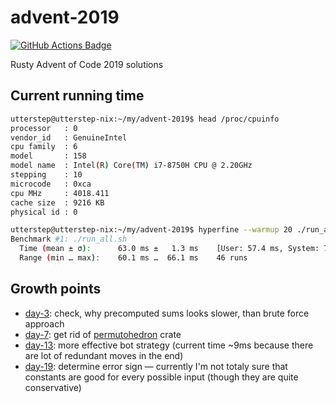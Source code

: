 # advent-2019

[![GitHub Actions Badge](https://github.com/utter-step/advent-2019/workflows/CI/badge.svg)](https://github.com/utter-step/advent-2019/actions?query=workflow%3ACI)

Rusty Advent of Code 2019 solutions

## Current running time

```bash
utterstep@utterstep-nix:~/my/advent-2019$ head /proc/cpuinfo
processor	: 0
vendor_id	: GenuineIntel
cpu family	: 6
model		: 158
model name	: Intel(R) Core(TM) i7-8750H CPU @ 2.20GHz
stepping	: 10
microcode	: 0xca
cpu MHz		: 4018.411
cache size	: 9216 KB
physical id	: 0

utterstep@utterstep-nix:~/my/advent-2019$ hyperfine --warmup 20 ./run_all.sh
Benchmark #1: ./run_all.sh
  Time (mean ± σ):      63.0 ms ±   1.3 ms    [User: 57.4 ms, System: 7.0 ms]
  Range (min … max):    60.1 ms …  66.1 ms    46 runs
```

## Growth points

* [day-3](./day-2): check, why precomputed sums looks slower, than brute force approach
* [day-7](./day-7): get rid of [permutohedron](https://crates.io/crates/permutohedron) crate
* [day-13](./day-13): more effective bot strategy (current time ~9ms because there are lot of redundant moves in the end)
* [day-19](./day-19): determine error sign — currently I'm not totaly sure that constants are good for every possible input (though they are quite conservative)
